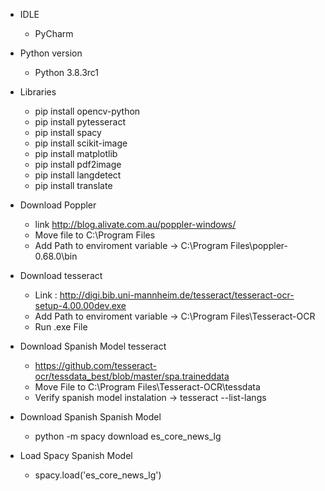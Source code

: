- IDLE
    -  PyCharm

- Python version
    - Python 3.8.3rc1

- Libraries
	- pip install opencv-python
	- pip install pytesseract
	- pip install spacy
	- pip install scikit-image
	- pip install matplotlib
	- pip install pdf2image
	- pip install langdetect
	- pip install translate

- Download Poppler
    - link http://blog.alivate.com.au/poppler-windows/
    - Move file to C:\Program Files
    - Add Path to enviroment variable
        -> C:\Program Files\poppler-0.68.0\bin

- Download tesseract
    - Link : http://digi.bib.uni-mannheim.de/tesseract/tesseract-ocr-setup-4.00.00dev.exe
    - Add Path to enviroment variable
        -> C:\Program Files\Tesseract-OCR
    - Run .exe File

- Download Spanish Model tesseract
    - https://github.com/tesseract-ocr/tessdata_best/blob/master/spa.traineddata
    - Move File to C:\Program Files\Tesseract-OCR\tessdata
    -  Verify spanish model instalation
        -> tesseract --list-langs

- Download Spanish Spanish Model
    - python -m spacy download es_core_news_lg

- Load Spacy Spanish Model
    - spacy.load('es_core_news_lg')


